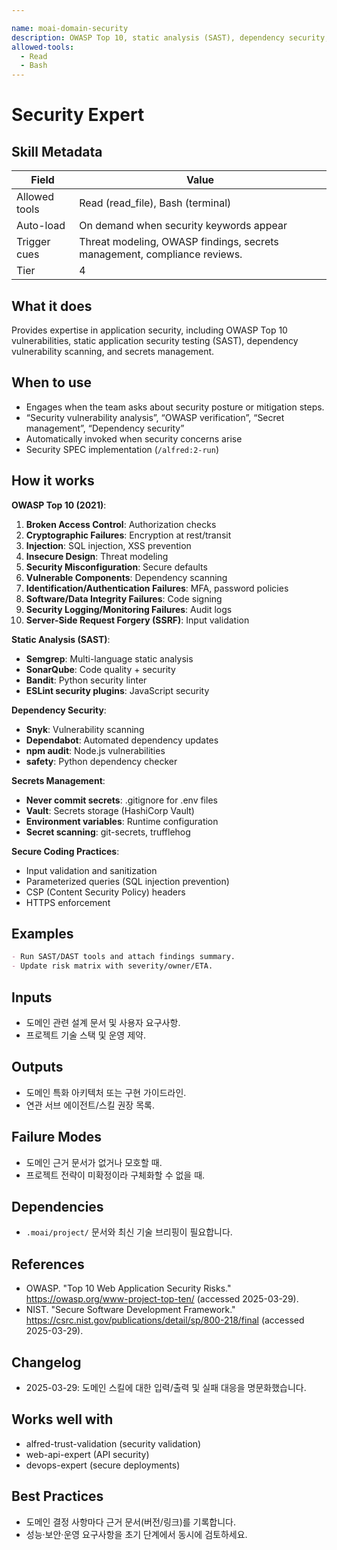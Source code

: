 ```yaml
---

name: moai-domain-security
description: OWASP Top 10, static analysis (SAST), dependency security, and secrets management. Use when working on security and compliance reviews scenarios.
allowed-tools:
  - Read
  - Bash
---
```


# Security Expert

## Skill Metadata
| Field | Value |
| ----- | ----- |
| Allowed tools | Read (read_file), Bash (terminal) |
| Auto-load | On demand when security keywords appear |
| Trigger cues | Threat modeling, OWASP findings, secrets management, compliance reviews. |
| Tier | 4 |

## What it does

Provides expertise in application security, including OWASP Top 10 vulnerabilities, static application security testing (SAST), dependency vulnerability scanning, and secrets management.

## When to use

- Engages when the team asks about security posture or mitigation steps.
- “Security vulnerability analysis”, “OWASP verification”, “Secret management”, “Dependency security”
- Automatically invoked when security concerns arise
- Security SPEC implementation (`/alfred:2-run`)

## How it works

**OWASP Top 10 (2021)**:
1. **Broken Access Control**: Authorization checks
2. **Cryptographic Failures**: Encryption at rest/transit
3. **Injection**: SQL injection, XSS prevention
4. **Insecure Design**: Threat modeling
5. **Security Misconfiguration**: Secure defaults
6. **Vulnerable Components**: Dependency scanning
7. **Identification/Authentication Failures**: MFA, password policies
8. **Software/Data Integrity Failures**: Code signing
9. **Security Logging/Monitoring Failures**: Audit logs
10. **Server-Side Request Forgery (SSRF)**: Input validation

**Static Analysis (SAST)**:
- **Semgrep**: Multi-language static analysis
- **SonarQube**: Code quality + security
- **Bandit**: Python security linter
- **ESLint security plugins**: JavaScript security

**Dependency Security**:
- **Snyk**: Vulnerability scanning
- **Dependabot**: Automated dependency updates
- **npm audit**: Node.js vulnerabilities
- **safety**: Python dependency checker

**Secrets Management**:
- **Never commit secrets**: .gitignore for .env files
- **Vault**: Secrets storage (HashiCorp Vault)
- **Environment variables**: Runtime configuration
- **Secret scanning**: git-secrets, trufflehog

**Secure Coding Practices**:
- Input validation and sanitization
- Parameterized queries (SQL injection prevention)
- CSP (Content Security Policy) headers
- HTTPS enforcement

## Examples
```markdown
- Run SAST/DAST tools and attach findings summary.
- Update risk matrix with severity/owner/ETA.
```

## Inputs
- 도메인 관련 설계 문서 및 사용자 요구사항.
- 프로젝트 기술 스택 및 운영 제약.

## Outputs
- 도메인 특화 아키텍처 또는 구현 가이드라인.
- 연관 서브 에이전트/스킬 권장 목록.

## Failure Modes
- 도메인 근거 문서가 없거나 모호할 때.
- 프로젝트 전략이 미확정이라 구체화할 수 없을 때.

## Dependencies
- `.moai/project/` 문서와 최신 기술 브리핑이 필요합니다.

## References
- OWASP. "Top 10 Web Application Security Risks." https://owasp.org/www-project-top-ten/ (accessed 2025-03-29).
- NIST. "Secure Software Development Framework." https://csrc.nist.gov/publications/detail/sp/800-218/final (accessed 2025-03-29).

## Changelog
- 2025-03-29: 도메인 스킬에 대한 입력/출력 및 실패 대응을 명문화했습니다.

## Works well with

- alfred-trust-validation (security validation)
- web-api-expert (API security)
- devops-expert (secure deployments)

## Best Practices
- 도메인 결정 사항마다 근거 문서(버전/링크)를 기록합니다.
- 성능·보안·운영 요구사항을 초기 단계에서 동시에 검토하세요.
